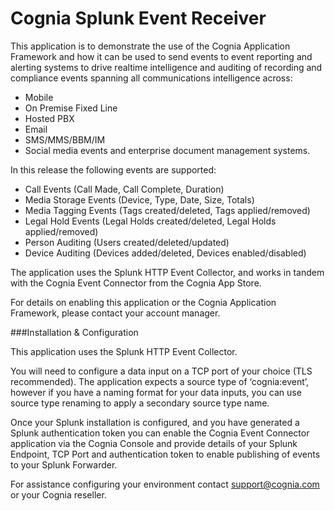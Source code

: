 # Cognia Splunk Event Receiver

This application is to demonstrate the use of the Cognia Application Framework and how it can be used to send events to event reporting and alerting systems to drive realtime intelligence and auditing of recording and compliance events spanning all communications intelligence across:

* Mobile
* On Premise Fixed Line
* Hosted PBX
* Email 
* SMS/MMS/BBM/IM
* Social media events and enterprise document management systems.

In this release the following events are supported:

* Call Events (Call Made, Call Complete, Duration)
* Media Storage Events (Device, Type, Date, Size, Totals)
* Media Tagging Events (Tags created/deleted, Tags applied/removed)
* Legal Hold Events (Legal Holds created/deleted, Legal Holds applied/removed)
* Person Auditing (Users created/deleted/updated)
* Device Auditing (Devices added/deleted, Devices enabled/disabled)

The application uses the Splunk HTTP Event Collector, and works in tandem with the Cognia Event Connector from the Cognia App Store.

For details on enabling this application or the Cognia Application Framework, please contact your account manager.

###Installation & Configuration

This application uses the Splunk HTTP Event Collector.

You will need to configure a data input on a TCP port of your choice (TLS recommended). The application expects a source type of ‘cognia:event’, however if you have a naming format for your data inputs, you can use source type renaming to apply a secondary source type name.

Once your Splunk installation is configured, and you have generated a Splunk authentication token you can enable the Cognia Event Connector application via the Cognia Console and provide details of your Splunk Endpoint, TCP Port and authentication token to enable publishing of events to your Splunk Forwarder.

For assistance configuring your environment contact support@cognia.com or your Cognia reseller.
